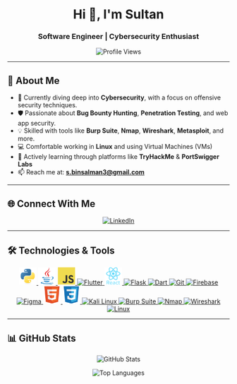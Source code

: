 <h1 align="center">Hi 👋, I'm Sultan</h1>
<h3 align="center">Software Engineer | Cybersecurity Enthusiast</h3>

<p align="center">
  <img src="https://komarev.com/ghpvc/?username=sulalajmi&label=Profile%20views&color=0e75b6&style=flat" alt="Profile Views" />
</p>

---

## 🚀 About Me

- 🔐 Currently diving deep into **Cybersecurity**, with a focus on offensive security techniques.  
- 🛡️ Passionate about **Bug Bounty Hunting**, **Penetration Testing**, and web app security.  
- 💡 Skilled with tools like **Burp Suite**, **Nmap**, **Wireshark**, **Metasploit**, and more.  
- 💻 Comfortable working in **Linux** and using Virtual Machines (VMs) 
- 🎯 Actively learning through platforms like **TryHackMe** & **PortSwigger Labs**
- 📫 Reach me at: **s.binsalman3@gmail.com**  

---

## 🌐 Connect With Me

<p align="center">
  <a href="https://linkedin.com/in/sultan-s-alajmi03" target="_blank">
    <img src="https://raw.githubusercontent.com/rahuldkjain/github-profile-readme-generator/master/src/images/icons/Social/linked-in-alt.svg" alt="LinkedIn" height="30" width="40" />
  </a>
</p>

---

## 🛠️ Technologies & Tools


<p align="center">

  <!-- Programming Languages & Frameworks -->
  <a href="https://www.python.org" target="_blank">
    <img src="https://raw.githubusercontent.com/devicons/devicon/master/icons/python/python-original.svg" alt="Python" width="40" height="40"/>
  </a>
  <a href="https://www.java.com" target="_blank">
    <img src="https://raw.githubusercontent.com/devicons/devicon/master/icons/java/java-original.svg" alt="Java" width="40" height="40"/>
  </a>
  <a href="https://developer.mozilla.org/en-US/docs/Web/JavaScript" target="_blank">
    <img src="https://raw.githubusercontent.com/devicons/devicon/master/icons/javascript/javascript-original.svg" alt="JavaScript" width="40" height="40"/>
  </a>
  <a href="https://flutter.dev" target="_blank">
    <img src="https://www.vectorlogo.zone/logos/flutterio/flutterio-icon.svg" alt="Flutter" width="40" height="40"/>
  </a>
  <a href="https://reactjs.org/" target="_blank">
    <img src="https://raw.githubusercontent.com/devicons/devicon/master/icons/react/react-original-wordmark.svg" alt="React" width="40" height="40"/>
  </a>
  <a href="https://flask.palletsprojects.com/" target="_blank">
    <img src="https://cdn.worldvectorlogo.com/logos/flask.svg" alt="Flask" width="40" height="40"/>
  </a>
  <a href="https://dart.dev" target="_blank">
    <img src="https://www.vectorlogo.zone/logos/dartlang/dartlang-icon.svg" alt="Dart" width="40" height="40"/>
  </a>

  <!-- Dev Tools -->
  <a href="https://git-scm.com/" target="_blank">
    <img src="https://www.vectorlogo.zone/logos/git-scm/git-scm-icon.svg" alt="Git" width="40" height="40"/>
  </a>
  <a href="https://firebase.google.com/" target="_blank">
    <img src="https://www.vectorlogo.zone/logos/firebase/firebase-icon.svg" alt="Firebase" width="40" height="40"/>
  </a>
  <a href="https://www.figma.com/" target="_blank">
    <img src="https://www.vectorlogo.zone/logos/figma/figma-icon.svg" alt="Figma" width="40" height="40"/>
  </a>

  <!-- Web -->
  <a href="https://developer.mozilla.org/en-US/docs/Web/HTML" target="_blank">
    <img src="https://raw.githubusercontent.com/devicons/devicon/master/icons/html5/html5-original.svg" alt="HTML" width="40" height="40"/>
  </a>
  <a href="https://developer.mozilla.org/en-US/docs/Web/CSS" target="_blank">
    <img src="https://raw.githubusercontent.com/devicons/devicon/master/icons/css3/css3-original.svg" alt="CSS" width="40" height="40"/>
  </a>

  <!-- Cybersecurity -->
  <a href="https://www.kali.org/" target="_blank">
    <img src="https://www.kali.org/images/kali-logo.svg" alt="Kali Linux" width="40" height="40"/>
  </a>
  <a href="https://portswigger.net/burp" target="_blank">
    <img src="https://upload.wikimedia.org/wikipedia/commons/e/e7/BurpSuite_Comunity_Edition.svg" alt="Burp Suite" width="40" height="40"/>
  </a>
  <a href="https://nmap.org/" target="_blank">
    <img src="https://miro.medium.com/v2/resize:fit:351/0*P4UVvCNl7EX4Xfgn.png" alt="Nmap" width="40" height="40"/>
  </a>
  <a href="https://www.wireshark.org/" target="_blank">
    <img src="https://upload.wikimedia.org/wikipedia/commons/d/df/Wireshark_icon.svg" alt="Wireshark" width="40" height="40"/>
  </a>
  <a href="https://www.linux.org/" target="_blank">
    <img src="https://upload.wikimedia.org/wikipedia/commons/a/af/Tux.png" alt="Linux" width="40" height="40"/>
  </a>

</p>

---

## 📊 GitHub Stats

<p align="center">
  <img src="https://github-readme-stats.vercel.app/api?username=sulalajmi&show_icons=true&locale=en" alt="GitHub Stats" />
</p>

<p align="center">
  <img src="https://github-readme-stats.vercel.app/api/top-langs?username=sulalajmi&show_icons=true&locale=en&layout=compact" alt="Top Languages" />
</p>




 
  
